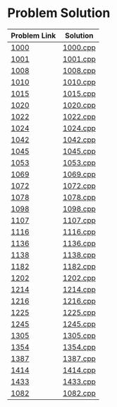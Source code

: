 # Problem Solution

| Problem Link |   Solution   |
| ------------ | ------------ |
| [1000](https://lightoj.com/problem/greetings-from-lightoj) | [1000.cpp](https://github.com/SohagMollik/Lightoj-Online-Judge-Solution/blob/main/Solution/1000%20-%20Greetings%20from%20LightOJ.cpp) |
| [1001](https://lightoj.com/problem/opposite-task) | [1001.cpp](https://github.com/SohagMollik/Lightoj-Online-Judge-Solution/blob/main/Solution/1001%20-%20Opposite%20Task.cpp) |
| [1008](https://lightoj.com/problem/fibsieves-fantabulous-birthday) | [1008.cpp](https://github.com/SohagMollik/Lightoj-Online-Judge-Solution/blob/main/Solution/1008%20-%20Fibsieve%60s%20Fantabulous%20.cpp) |
| [1010](https://lightoj.com/problem/knights-in-chessboard) | [1010.cpp](https://github.com/SohagMollik/Lightoj-Online-Judge-Solution/blob/main/Solution/1010%20-%20Knights%20in%20Chessboard.cpp) |
| [1015](https://lightoj.com/problem/brush-1) | [1015.cpp](https://github.com/SohagMollik/Lightoj-Online-Judge-Solution/blob/main/Solution/1015%20-%20Brush%20(I).cpp) |
| [1020](https://lightoj.com/problem/a-childhood-game) | [1020.cpp](https://github.com/SohagMollik/Lightoj-Online-Judge-Solution/blob/main/Solution/1020%20-%20A%20Childhood%20Game.cpp) |
| [1022](https://lightoj.com/problem/circle-in-square) | [1022.cpp](https://github.com/SohagMollik/Lightoj-Online-Judge-Solution/blob/main/Solution/1022%20-%20Circle%20in%20Square.cpp) |
| [1024](https://lightoj.com/problem/eid) | [1024.cpp](https://github.com/SohagMollik/Lightoj-Online-Judge-Solution/blob/main/Solution/1024%20%E2%80%93%20Eid.cpp) |
| [1042](https://lightoj.com/problem/secret-origins) | [1042.cpp](https://github.com/SohagMollik/Lightoj-Online-Judge-Solution/blob/main/Solution/1042%20%E2%80%93%20Secret%20Origins.cpp) |
| [1045](https://lightoj.com/problem/digits-of-factorial) | [1045.cpp](https://github.com/SohagMollik/Lightoj-Online-Judge-Solution/blob/main/Solution/1045%20%E2%80%93%20Digits%20of%20Factorial.cpp) |
| [1053](https://lightoj.com/problem/higher-math) | [1053.cpp](https://github.com/SohagMollik/Lightoj-Online-Judge-Solution/blob/main/Solution/1053%20-%20Higher%20Math.cpp) |
| [1069](https://lightoj.com/problem/lift) | [1069.cpp](https://github.com/SohagMollik/Lightoj-Online-Judge-Solution/blob/main/Solution/1069%20-%20Lift.cpp) |
| [1072](https://lightoj.com/problem/calm-down) | [1072.cpp](https://github.com/SohagMollik/Lightoj-Online-Judge-Solution/blob/main/Solution/1072%20-%20Calm%20Down.cpp) |
| [1078](https://lightoj.com/problem/integer-divisibility) | [1078.cpp](https://github.com/SohagMollik/Lightoj-Online-Judge-Solution/blob/main/Solution/1078%20-%20Integer%20Divisibility.cpp) |
| [1098](https://lightoj.com/problem/a-new-function) | [1098.cpp](https://github.com/SohagMollik/Lightoj-Online-Judge-Solution/blob/main/Solution/1098%20%E2%80%93%20A%20New%20Function.cpp) |
| [1107](https://lightoj.com/problem/how-cow) | [1107.cpp](https://github.com/SohagMollik/Lightoj-Online-Judge-Solution/blob/main/Solution/1107%20%E2%80%93%20How%20Cow.cpp) |
| [1116](https://lightoj.com/problem/ekka-dokka) | [1116.cpp](https://github.com/SohagMollik/Lightoj-Online-Judge-Solution/blob/main/Solution/1116%20%E2%80%93%20Ekka%20Dokka.cpp) |
| [1136](https://lightoj.com/problem/division-by-3) | [1136.cpp](https://github.com/SohagMollik/Lightoj-Online-Judge-Solution/blob/main/Solution/1136%20%E2%80%93%20Division%20by%203.cpp) |
| [1138](https://lightoj.com/problem/trailing-zeroes-iii) | [1138.cpp](https://github.com/SohagMollik/Lightoj-Online-Judge-Solution/blob/main/Solution/1138%20-%20Trailing%20Zeroes%20(III).cpp) |
| [1182](https://lightoj.com/problem/parity) | [1182.cpp](https://github.com/SohagMollik/Lightoj-Online-Judge-Solution/blob/main/Solution/1182.cpp) |
| [1202](https://lightoj.com/problem/bishops) | [1202.cpp](https://github.com/SohagMollik/Lightoj-Online-Judge-Solution/blob/main/Solution/1202%20%E2%80%93%20Bishops.cpp) |
| [1214](https://lightoj.com/problem/large-division) | [1214.cpp](https://github.com/SohagMollik/Lightoj-Online-Judge-Solution/blob/main/Solution/1214%20%E2%80%93%20Large%20Division.cpp) |
| [1216](https://lightoj.com/problem/juice-in-the-glass) | [1216.cpp](https://github.com/SohagMollik/Lightoj-Online-Judge-Solution/blob/main/Solution/1216%20%E2%80%93%20Juice%20in%20the%20Glass.cpp) |
| [1225](https://lightoj.com/problem/palindromic-numbers-ii) | [1225.cpp](https://github.com/SohagMollik/Lightoj-Online-Judge-Solution/blob/main/Solution/1225%20%E2%80%93%20Palindromic%20Numbers%20(II).cpp) |
| [1245](https://lightoj.com/problem/harmonic-number-ii) | [1245.cpp](https://github.com/SohagMollik/Lightoj-Online-Judge-Solution/blob/main/Solution/1245%20%E2%80%93%20Harmonic%20Number%20(II).cpp) |
| [1305](https://lightoj.com/problem/area-of-a-parallelogram) | [1305.cpp](https://github.com/SohagMollik/Lightoj-Online-Judge-Solution/blob/main/Solution/1305%20%E2%80%93%20Area%20of%20a%20Parallelogram.cpp) |
| [1354](https://lightoj.com/problem/ip-checking) | [1354.cpp](https://github.com/SohagMollik/Lightoj-Online-Judge-Solution/blob/main/Solution/1354%20%E2%80%93%20IP%20Checking.cpp) |
| [1387](https://lightoj.com/problem/setu) | [1387.cpp](https://github.com/SohagMollik/Lightoj-Online-Judge-Solution/blob/main/Solution/1387%20%E2%80%93%20Setu.cpp) |
| [1414](https://lightoj.com/problem/february-29) | [1414.cpp](https://github.com/SohagMollik/Lightoj-Online-Judge-Solution/blob/main/Solution/1414%20%E2%80%93%20February%2029.cpp) |
| [1433](https://lightoj.com/problem/minimum-arc-distance) | [1433.cpp](https://github.com/SohagMollik/Lightoj-Online-Judge-Solution/blob/main/Solution/1433%20%E2%80%93%20Minimum%20Arc%20Distance.cpp) |
| [1082](https://lightoj.com/problem/array-queries) | [1082.cpp](https://github.com/SohagMollik/Lightoj/blob/main/Solution/1082%20-%20Array%20Queries.cpp) |
